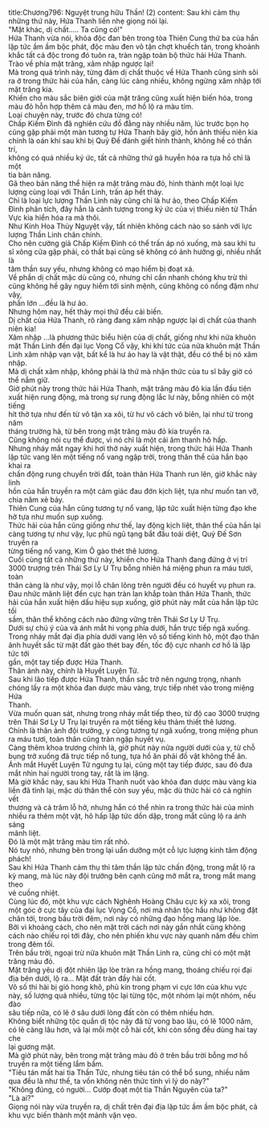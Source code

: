title:Chương796: Nguyệt trung hữu Thần! (2)
content:
Sau khi cảm thụ những thứ này, Hứa Thanh liền nhẹ giọng nói lại.<br>"Mặt khác, dị chất..... Ta cũng có!"<br>Hứa Thanh vừa nói, khỏa độc đan bên trong tòa Thiên Cung thứ ba của hắn<br>lập tức ầm ầm bộc phát, độc màu đen vô tận chợt khuếch tán, trong khoảnh<br>khắc tất cả độc trong đó tuôn ra, tràn ngập toàn bộ thức hải Hứa Thanh.<br>Trào về phía mặt trăng, xâm nhập ngược lại!<br>Mà trong quá trình này, từng đám dị chất thuộc về Hứa Thanh cũng sinh sôi<br>ra ở trong thức hải của hắn, càng lúc càng nhiều, không ngừng xâm nhập tới<br>mặt trăng kia.<br>Khiến cho màu sắc biên giới của mặt trăng cũng xuất hiện biến hóa, trong<br>màu đỏ hỗn hợp thêm cả màu đen, mơ hồ lộ ra màu tím.<br>Loại chuyện này, trước đó chưa từng có!<br>Chấp Kiếm Đình đã nghiên cứu đồ đằng này nhiều năm, lúc trước bọn họ<br>cũng gặp phải một màn tương tự Hứa Thanh bây giờ, hồn ảnh thiếu niên kia<br>chính là oán khí sau khi bị Quỷ Đế đánh giết hình thành, không hề có thần trí,<br>không có quá nhiều ký ức, tất cả những thứ gã huyễn hóa ra tựa hồ chỉ là một<br>tia bản năng.<br>Gã theo bản năng thể hiện ra mặt trăng màu đỏ, hình thành một loại lực<br>lượng cùng loại với Thần Linh, trấn áp hết thảy.<br>Chỉ là loại lực lượng Thần Linh này cũng chỉ là hư ảo, theo Chấp Kiếm<br>Đình phân tích, đây hẳn là cảnh tượng trong ký ức của vị thiếu niên từ Thần<br>Vực kia hiển hóa ra mà thôi.<br>Như Kính Hoa Thủy Nguyệt vậy, tất nhiên không cách nào so sánh với lực<br>lượng Thần Linh chân chính.<br>Cho nên cường giả Chấp Kiếm Đình có thể trấn áp nó xuống, mà sau khi tu<br>sĩ xông cửa gặp phải, có thất bại cũng sẽ không có ảnh hưởng gì, nhiều nhất là<br>tâm thần suy yếu, nhưng không có mạo hiểm bị đoạt xá.<br>Về phần dị chất mặc dù cũng có, nhưng chỉ cần nhanh chóng khu trừ thì<br>cũng không hề gây nguy hiểm tới sinh mệnh, cũng không có nồng đậm như vậy,<br>phần lớn …đều là hư ảo.<br>Nhưng hôm nay, hết thảy mọi thứ đều cải biến.<br>Dị chất của Hứa Thanh, rõ ràng đang xâm nhập ngược lại dị chất của thanh<br>niên kia!<br>Xâm nhập …là phương thức biểu hiện của dị chất, giống như khi nửa khuôn<br>mặt Thần Linh đến đại lục Vọng Cổ vậy, khi khí tức của nửa khuôn mặt Thần<br>Linh xâm nhập vạn vật, bất kể là hư ảo hay là vật thật, đều có thể bị nó xâm<br>nhập.<br>Mà dị chất xâm nhập, không phải là thứ mà nhận thức của tu sĩ bây giờ có<br>thể nắm giữ.<br>Giờ phút này trong thức hải Hứa Thanh, mặt trăng màu đỏ kia lần đầu tiên<br>xuất hiện rung động, mà trong sự rung động lắc lư này, bỗng nhiên có một tiếng<br>hít thở tựa như đến từ vô tận xa xôi, từ hư vô cách vô biên, lại như từ trong năm<br>tháng trường hà, từ bên trong mặt trăng màu đỏ kia truyền ra.<br>Cũng không nói cụ thể được, vì nó chỉ là một cái âm thanh hô hấp.<br>Nhưng nháy mắt ngay khi hơi thở này xuất hiện, trong thức hải Hứa Thanh<br>lập tức vang lên một tiếng nổ vang ngập trời, trong thân thể của hắn bạo khai ra<br>chấn động rung chuyển trời đất, toàn thân Hứa Thanh run lên, giờ khắc này linh<br>hồn của hắn truyền ra một cảm giác đau đớn kịch liệt, tựa như muốn tan vỡ,<br>chia năm xẻ bảy.<br>Thiên Cung của hắn cũng tương tự nổ vang, lập tức xuất hiện từng đạo khe<br>hở tựa như muốn sụp xuống.<br>Thức hải của hắn cũng giống như thế, lay động kịch liệt, thân thể của hắn lại<br>càng tương tự như vậy, lục phủ ngũ tạng bắt đầu toái diệt, Quỷ Đế Sơn truyền ra<br>từng tiếng nổ vang, Kim Ô gào thét thê lương.<br>Cuối cùng tất cả những thứ này, khiến cho Hứa Thanh đang đứng ở vị trí<br>3000 trượng trên Thái Sơ Ly U Trụ bỗng nhiên há miệng phun ra máu tươi, toàn<br>thân càng là như vậy, mọi lỗ chân lông trên người đều có huyết vụ phun ra.<br>Đau nhức mãnh liệt đến cực hạn tràn lan khắp toàn thân Hứa Thanh, thức<br>hải của hắn xuất hiện dấu hiệu sụp xuống, giờ phút này mắt của hắn lập tức tối<br>sầm, thân thể không cách nào đứng vững trên Thái Sơ Ly U Trụ.<br>Dưới sự chú ý của và ánh mắt hi vọng phía dưới, hắn trực tiếp ngã xuống.<br>Trong nháy mắt đại địa phía dưới vang lên vô số tiếng kinh hô, một đạo thân<br>ảnh huyết sắc từ mặt đất gào thét bay đến, tốc độ cực nhanh cơ hồ là lập tức tới<br>gần, một tay tiếp được Hứa Thanh.<br>Thân ảnh này, chính là Huyết Luyện Tử.<br>Sau khi lão tiếp được Hứa Thanh, thần sắc trở nên ngưng trọng, nhanh<br>chóng lấy ra một khỏa đan dược màu vàng, trực tiếp nhét vào trong miệng Hứa<br>Thanh.<br>Vừa muốn quan sát, nhưng trong nháy mắt tiếp theo, từ độ cao 3000 trượng<br>trên Thái Sơ Ly U Trụ lại truyền ra một tiếng kêu thảm thiết thê lương.<br>Chính là thân ảnh đội trưởng, y cũng tương tự ngã xuống, trong miệng phun<br>ra máu tươi, toàn thân cũng tràn ngập huyết vụ.<br>Càng thêm khoa trương chính là, giờ phút này nửa người dưới của y, từ chỗ<br>bụng trở xuống đã trực tiếp nổ tung, tựa hồ ăn phải đồ vật không thể ăn.<br>Ánh mắt Huyết Luyện Tử ngưng tụ lại, cũng một tay tiếp được, sau đó đưa<br>mắt nhìn hai người trong tay, rất là im lặng.<br>Mà giờ khắc này, sau khi Hứa Thanh nuốt vào khỏa đan dược màu vàng kia<br>liền đã tỉnh lại, mặc dù thân thể còn suy yếu, mặc dù thức hải có cả nghìn vết<br>thương và cả trăm lỗ hở, nhưng hắn có thể nhìn ra trong thức hải của mình<br>nhiều ra thêm một vật, hô hấp lập tức dồn dập, trong mắt cũng lộ ra ánh sáng<br>mãnh liệt.<br>Đó là một mặt trăng màu tím rất nhỏ.<br>Nó tuy nhỏ, nhưng bên trong lại uẩn dưỡng một cỗ lực lượng kinh tâm động<br>phách!<br>Sau khi Hứa Thanh cảm thụ thì tâm thần lập tức chấn động, trong mắt lộ ra<br>kỳ mang, mà lúc này đội trưởng bên cạnh cũng mở mắt ra, trong mắt mang theo<br>vẻ cuồng nhiệt.<br>Cùng lúc đó, một khu vực cách Nghênh Hoàng Châu cực kỳ xa xôi, trong<br>một góc ở cực tây của đại lục Vọng Cổ, nơi mà nhân tộc hầu như không đặt<br>chân tới, trong bầu trời đêm, nơi này có những đạo hồng mang lập lòe.<br>Bởi vì khoảng cách, cho nên mặt trời cách nơi này gần nhất cũng không<br>cách nào chiếu rọi tới đây, cho nên phiến khu vực này quanh năm đều chìm<br>trong đêm tối.<br>Trên bầu trời, ngoại trừ nửa khuôn mặt Thần Linh ra, cũng chỉ có một mặt<br>trăng màu đỏ.<br>Mặt trăng yêu dị đột nhiên lập lòe tràn ra hồng mang, thoáng chiếu rọi đại<br>địa bên dưới, lộ ra... Mặt đất tràn đầy hài cốt.<br>Vô số thi hài bị gió hong khô, phủ kín trong phạm vi cực lớn của khu vực<br>này, số lượng quá nhiều, từng tộc lại từng tộc, một nhóm lại một nhóm, nếu đào<br>sâu tiếp nữa, có lẽ ở sâu dưới lòng đất còn có thêm nhiều hơn.<br>Không biết những tộc quần dị tộc này đã tử vong bao lâu, có lẽ 1000 năm,<br>có lẽ càng lâu hơn, vả lại mỗi một cỗ hài cốt, khi còn sống đều dùng hai tay che<br>lại gương mặt.<br>Mà giờ phút này, bên trong mặt trăng màu đỏ ở trên bầu trời bỗng mơ hồ<br>truyền ra một tiếng lẩm bẩm.<br>"Tiêu tán mất hai tia Thần Tức, nhưng tiêu tán có thể bổ sung, nhiều năm<br>qua đều là như thế, ta vốn không nên thức tỉnh vì lý do này?"<br>"Không đúng, có người... Cướp đoạt một tia Thần Nguyên của ta?"<br>"Là ai?"<br>Giọng nói này vừa truyền ra, dị chất trên đại địa lập tức ầm ầm bộc phát, cả<br>khu vực biến thành một mảnh vặn vẹo.